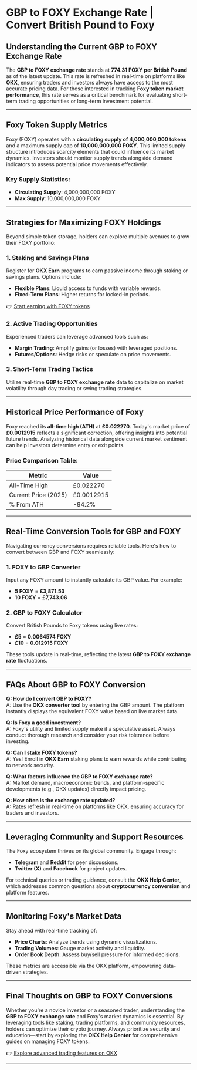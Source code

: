 # GBP to FOXY Exchange Rate | Convert British Pound to Foxy

## Understanding the Current GBP to FOXY Exchange Rate

The **GBP to FOXY exchange rate** stands at **774.31 FOXY per British Pound** as of the latest update. This rate is refreshed in real-time on platforms like **OKX**, ensuring traders and investors always have access to the most accurate pricing data. For those interested in tracking **Foxy token market performance**, this rate serves as a critical benchmark for evaluating short-term trading opportunities or long-term investment potential.

---

## Foxy Token Supply Metrics

Foxy (FOXY) operates with a **circulating supply of 4,000,000,000 tokens** and a maximum supply cap of **10,000,000,000 FOXY**. This limited supply structure introduces scarcity elements that could influence its market dynamics. Investors should monitor supply trends alongside demand indicators to assess potential price movements effectively.

### Key Supply Statistics:
- **Circulating Supply**: 4,000,000,000 FOXY  
- **Max Supply**: 10,000,000,000 FOXY  

---

## Strategies for Maximizing FOXY Holdings

Beyond simple token storage, holders can explore multiple avenues to grow their FOXY portfolio:

### 1. **Staking and Savings Plans**  
Register for **OKX Earn** programs to earn passive income through staking or savings plans. Options include:
- **Flexible Plans**: Liquid access to funds with variable rewards.  
- **Fixed-Term Plans**: Higher returns for locked-in periods.  

👉 [Start earning with FOXY tokens](https://bit.ly/okx-bonus)  

### 2. **Active Trading Opportunities**  
Experienced traders can leverage advanced tools such as:
- **Margin Trading**: Amplify gains (or losses) with leveraged positions.  
- **Futures/Options**: Hedge risks or speculate on price movements.  

### 3. **Short-Term Trading Tactics**  
Utilize real-time **GBP to FOXY exchange rate** data to capitalize on market volatility through day trading or swing trading strategies.

---

## Historical Price Performance of Foxy

Foxy reached its **all-time high (ATH)** at **£0.022270**. Today's market price of **£0.0012915** reflects a significant correction, offering insights into potential future trends. Analyzing historical data alongside current market sentiment can help investors determine entry or exit points.

### Price Comparison Table:
| Metric               | Value                |
|----------------------|----------------------|
| All-Time High        | £0.022270           |
| Current Price (2025) | £0.0012915          |
| % From ATH           | -94.2%              |

---

## Real-Time Conversion Tools for GBP and FOXY

Navigating currency conversions requires reliable tools. Here's how to convert between GBP and FOXY seamlessly:

### 1. **FOXY to GBP Converter**  
Input any FOXY amount to instantly calculate its GBP value. For example:
- **5 FOXY** = **£3,871.53**  
- **10 FOXY** = **£7,743.06**  

### 2. **GBP to FOXY Calculator**  
Convert British Pounds to Foxy tokens using live rates:
- **£5** = **0.0064574 FOXY**  
- **£10** = **0.012915 FOXY**  

These tools update in real-time, reflecting the latest **GBP to FOXY exchange rate** fluctuations.

---

## FAQs About GBP to FOXY Conversion

**Q: How do I convert GBP to FOXY?**  
A: Use the **OKX converter tool** by entering the GBP amount. The platform instantly displays the equivalent FOXY value based on live market data.

**Q: Is Foxy a good investment?**  
A: Foxy's utility and limited supply make it a speculative asset. Always conduct thorough research and consider your risk tolerance before investing.

**Q: Can I stake FOXY tokens?**  
A: Yes! Enroll in **OKX Earn** staking plans to earn rewards while contributing to network security.

**Q: What factors influence the GBP to FOXY exchange rate?**  
A: Market demand, macroeconomic trends, and platform-specific developments (e.g., OKX updates) directly impact pricing.

**Q: How often is the exchange rate updated?**  
A: Rates refresh in real-time on platforms like OKX, ensuring accuracy for traders and investors.

---

## Leveraging Community and Support Resources

The Foxy ecosystem thrives on its global community. Engage through:
- **Telegram** and **Reddit** for peer discussions.  
- **Twitter (X)** and **Facebook** for project updates.  

For technical queries or trading guidance, consult the **OKX Help Center**, which addresses common questions about **cryptocurrency conversion** and platform features.

---

## Monitoring Foxy's Market Data

Stay ahead with real-time tracking of:
- **Price Charts**: Analyze trends using dynamic visualizations.  
- **Trading Volumes**: Gauge market activity and liquidity.  
- **Order Book Depth**: Assess buy/sell pressure for informed decisions.  

These metrics are accessible via the OKX platform, empowering data-driven strategies.

---

## Final Thoughts on GBP to FOXY Conversions

Whether you're a novice investor or a seasoned trader, understanding the **GBP to FOXY exchange rate** and Foxy's market dynamics is essential. By leveraging tools like staking, trading platforms, and community resources, holders can optimize their crypto journey. Always prioritize security and education—start by exploring the **OKX Help Center** for comprehensive guides on managing FOXY tokens.

👉 [Explore advanced trading features on OKX](https://bit.ly/okx-bonus)  

---
